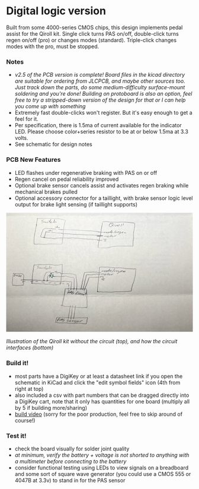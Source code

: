 # Digital logic version

Built from some 4000-series CMOS chips, this design implements pedal assist for the Qiroll kit. Single click turns PAS on/off, double-click turns regen on/off (pro) or changes modes (standard). Triple-click changes modes with the pro, must be stopped.

### Notes
* _v2.5 of the PCB version is complete! Board files in the kicad directory are suitable for ordering from JLCPCB, and maybe other sources too. Just track down the parts, do some medium-difficulty surface-mount soldering and you're done! Building on protoboard is also an option, feel free to try a stripped-down version of the design for that or I can help you come up with something_
* Extremely fast double-clicks won't register. But it's easy enough to get a feel for it.
* Per specification, there is 1.5ma of current available for the indicator LED. Please choose color+series resistor to be at or below 1.5ma at 3.3 volts.
* See schematic for design notes

### PCB New Features
* LED flashes under regenerative braking with PAS on or off
* Regen cancel on pedal reliability improved
* Optional brake sensor cancels assist and activates regen braking while mechanical brakes pulled
* Optional accessory connector for a taillight, with brake sensor logic level output for brake light sensing (if taillight supports)

<img src="/digital_logic_build/img/block_diagram.jpg?raw=true" alt="switch with LED added" width="800"/>

_Illustration of the Qiroll kit without the circuit (top), and how the circuit interfaces (bottom)_

### Build it!
* most parts have a DigiKey or at least a datasheet link if you open the schematic in KiCad and click the "edit symbol fields" icon (4th from right at top)
* also included a csv with part numbers that can be dragged directly into a DigiKey cart, note that it only has quantities for one board (multiply all by 5 if building more/sharing)
* [build video](https://www.youtube.com/watch?v=RqBvx1b3l4g) (sorry for the poor production, feel free to skip around of course!)

### Test it!
* check the board visually for solder joint quality
* _at minimum, verify the battery + voltage is not shorted to anything with a multimeter before connecting to the battery_
* consider functional testing using LEDs to view signals on a breadboard and some sort of square wave generator (you could use a CMOS 555 or 4047B at 3.3v) to stand in for the PAS sensor
